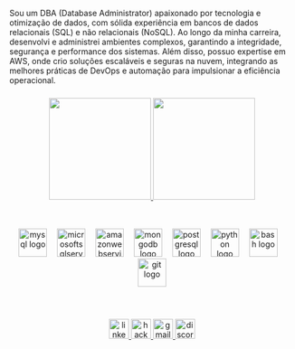 <p align="left">Sou um DBA (Database Administrator) apaixonado por tecnologia e otimização de dados, com sólida experiência em bancos de dados relacionais (SQL) e não relacionais (NoSQL). Ao longo da minha carreira, desenvolvi e administrei ambientes complexos, garantindo a integridade, segurança e performance dos sistemas. Além disso, possuo expertise em AWS, onde crio soluções escaláveis e seguras na nuvem, integrando as melhores práticas de DevOps e automação para impulsionar a eficiência operacional.</p>

###

<div dsplay="inline-block" align="center">

<p align="center">
<a href="https://github.com/giwnltrema">
  <img height="180em" src="https://github-readme-stats-eight-theta.vercel.app/api?username=giwnltrema&show_icons=true&theme=dracula&include_all_commits=true&count_private=true"/>
  <img height="180em" src="https://github-readme-stats-eight-theta.vercel.app/api/top-langs/?username=giwnltrema&layout=donut&langs_count=8&theme=dracula"/>
</a>
</p>

</div>

</br>
</br>

<div dsplay="inline-block" align="center">
  <img src="https://cdn.jsdelivr.net/gh/devicons/devicon/icons/mysql/mysql-original-wordmark.svg" height="50" alt="mysql logo"  />
  <img width="10" />
  <img src="https://cdn.jsdelivr.net/gh/devicons/devicon/icons/microsoftsqlserver/microsoftsqlserver-plain-wordmark.svg" height="50" alt="microsoftsqlserver logo"  />
  <img width="10" />
  <img src="https://cdn.jsdelivr.net/gh/devicons/devicon/icons/amazonwebservices/amazonwebservices-original-wordmark.svg" height="50" alt="amazonwebservices logo"  />
  <img width="10" />
  <img src="https://cdn.jsdelivr.net/gh/devicons/devicon/icons/mongodb/mongodb-plain-wordmark.svg" height="50" alt="mongodb logo"  />
  <img width="10" />
  <img src="https://cdn.jsdelivr.net/gh/devicons/devicon/icons/postgresql/postgresql-plain-wordmark.svg" height="50" alt="postgresql logo"  />
  <img width="10" />
  <img src="https://cdn.jsdelivr.net/gh/devicons/devicon/icons/python/python-original-wordmark.svg" height="50" alt="python logo"  />
  <img width="10" />
  <img src="https://cdn.jsdelivr.net/gh/devicons/devicon/icons/bash/bash-original.svg" height="50" alt="bash logo"  />
  <img width="10" />
  <img src="https://cdn.jsdelivr.net/gh/devicons/devicon/icons/git/git-plain-wordmark.svg" height="50" alt="git logo"  />
</div>

</br>
</br>

###

<div dsplay="inline-block" align="center">
  <a href="https://www.linkedin.com/in/gabrielfddba/" target="_blank">
    <img src="https://img.shields.io/static/v1?message=LinkedIn&logo=linkedin&label=&color=0077B5&logoColor=white&labelColor=&style=for-the-badge" height="35" alt="linkedin logo"  />
  </a>
  <a href="https://www.hackerrank.com/profile/GabrielFDDBA" target="_blank">
    <img src="https://img.shields.io/static/v1?message=HackerRank&logo=hackerrank&label=&color=2EC866&logoColor=white&labelColor=&style=for-the-badge" height="35" alt="hackerrank logo"  />
  </a>
  <a href="fduarte.gabriel13@gmail.com" target="_blank">
    <img src="https://img.shields.io/static/v1?message=Gmail&logo=gmail&label=&color=D14836&logoColor=white&labelColor=&style=for-the-badge" height="35" alt="gmail logo"  />
  </a>
  <a href="trema." target="_blank">
    <img src="https://img.shields.io/static/v1?message=Discord&logo=discord&label=&color=7289DA&logoColor=white&labelColor=&style=for-the-badge" height="35" alt="discord logo"  />
  </a>
</div>

###

<br dsplay="inline-block" align="center">

<picture>
  <source media="(prefers-color-scheme: dark)" srcset="https://raw.githubusercontent.com/giwnltrema/giwnltrema/output/github-snake-dark.svg" />
</picture>


###

